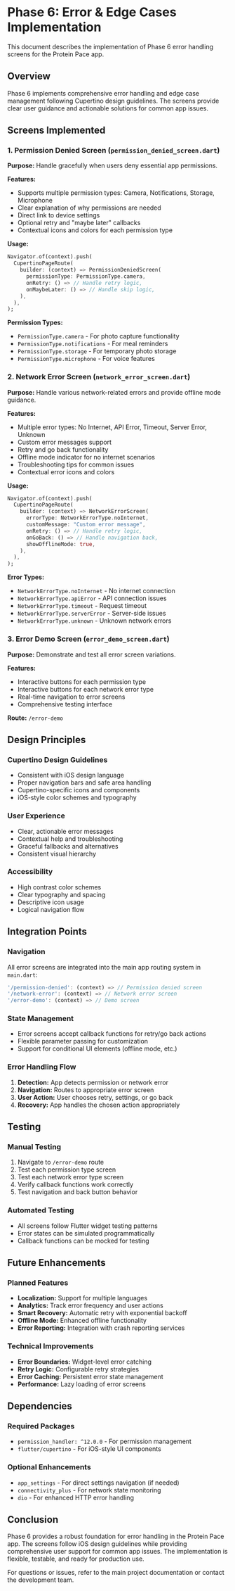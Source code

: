 # Phase 6: Error & Edge Cases Implementation

This document describes the implementation of Phase 6 error handling screens for the Protein Pace app.

## Overview

Phase 6 implements comprehensive error handling and edge case management following Cupertino design guidelines. The screens provide clear user guidance and actionable solutions for common app issues.

## Screens Implemented

### 1. Permission Denied Screen (`permission_denied_screen.dart`)

**Purpose:** Handle gracefully when users deny essential app permissions.

**Features:**
- Supports multiple permission types: Camera, Notifications, Storage, Microphone
- Clear explanation of why permissions are needed
- Direct link to device settings
- Optional retry and "maybe later" callbacks
- Contextual icons and colors for each permission type

**Usage:**
```dart
Navigator.of(context).push(
  CupertinoPageRoute(
    builder: (context) => PermissionDeniedScreen(
      permissionType: PermissionType.camera,
      onRetry: () => // Handle retry logic,
      onMaybeLater: () => // Handle skip logic,
    ),
  ),
);
```

**Permission Types:**
- `PermissionType.camera` - For photo capture functionality
- `PermissionType.notifications` - For meal reminders
- `PermissionType.storage` - For temporary photo storage
- `PermissionType.microphone` - For voice features

### 2. Network Error Screen (`network_error_screen.dart`)

**Purpose:** Handle various network-related errors and provide offline mode guidance.

**Features:**
- Multiple error types: No Internet, API Error, Timeout, Server Error, Unknown
- Custom error messages support
- Retry and go back functionality
- Offline mode indicator for no internet scenarios
- Troubleshooting tips for common issues
- Contextual error icons and colors

**Usage:**
```dart
Navigator.of(context).push(
  CupertinoPageRoute(
    builder: (context) => NetworkErrorScreen(
      errorType: NetworkErrorType.noInternet,
      customMessage: "Custom error message",
      onRetry: () => // Handle retry logic,
      onGoBack: () => // Handle navigation back,
      showOfflineMode: true,
    ),
  ),
);
```

**Error Types:**
- `NetworkErrorType.noInternet` - No internet connection
- `NetworkErrorType.apiError` - API connection issues
- `NetworkErrorType.timeout` - Request timeout
- `NetworkErrorType.serverError` - Server-side issues
- `NetworkErrorType.unknown` - Unknown network errors

### 3. Error Demo Screen (`error_demo_screen.dart`)

**Purpose:** Demonstrate and test all error screen variations.

**Features:**
- Interactive buttons for each permission type
- Interactive buttons for each network error type
- Real-time navigation to error screens
- Comprehensive testing interface

**Route:** `/error-demo`

## Design Principles

### Cupertino Design Guidelines
- Consistent with iOS design language
- Proper navigation bars and safe area handling
- Cupertino-specific icons and components
- iOS-style color schemes and typography

### User Experience
- Clear, actionable error messages
- Contextual help and troubleshooting
- Graceful fallbacks and alternatives
- Consistent visual hierarchy

### Accessibility
- High contrast color schemes
- Clear typography and spacing
- Descriptive icon usage
- Logical navigation flow

## Integration Points

### Navigation
All error screens are integrated into the main app routing system in `main.dart`:

```dart
'/permission-denied': (context) => // Permission denied screen
'/network-error': (context) => // Network error screen
'/error-demo': (context) => // Demo screen
```

### State Management
- Error screens accept callback functions for retry/go back actions
- Flexible parameter passing for customization
- Support for conditional UI elements (offline mode, etc.)

### Error Handling Flow
1. **Detection:** App detects permission or network error
2. **Navigation:** Routes to appropriate error screen
3. **User Action:** User chooses retry, settings, or go back
4. **Recovery:** App handles the chosen action appropriately

## Testing

### Manual Testing
1. Navigate to `/error-demo` route
2. Test each permission type screen
3. Test each network error type screen
4. Verify callback functions work correctly
5. Test navigation and back button behavior

### Automated Testing
- All screens follow Flutter widget testing patterns
- Error states can be simulated programmatically
- Callback functions can be mocked for testing

## Future Enhancements

### Planned Features
- **Localization:** Support for multiple languages
- **Analytics:** Track error frequency and user actions
- **Smart Recovery:** Automatic retry with exponential backoff
- **Offline Mode:** Enhanced offline functionality
- **Error Reporting:** Integration with crash reporting services

### Technical Improvements
- **Error Boundaries:** Widget-level error catching
- **Retry Logic:** Configurable retry strategies
- **Error Caching:** Persistent error state management
- **Performance:** Lazy loading of error screens

## Dependencies

### Required Packages
- `permission_handler: ^12.0.0` - For permission management
- `flutter/cupertino` - For iOS-style UI components

### Optional Enhancements
- `app_settings` - For direct settings navigation (if needed)
- `connectivity_plus` - For network state monitoring
- `dio` - For enhanced HTTP error handling

## Conclusion

Phase 6 provides a robust foundation for error handling in the Protein Pace app. The screens follow iOS design guidelines while providing comprehensive user support for common app issues. The implementation is flexible, testable, and ready for production use.

For questions or issues, refer to the main project documentation or contact the development team.
